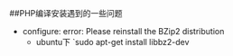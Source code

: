 ##PHP编译安装遇到的一些问题

- configure: error: Please reinstall the BZip2 distribution
  - ubuntu下 `sudo apt-get install libbz2-dev
